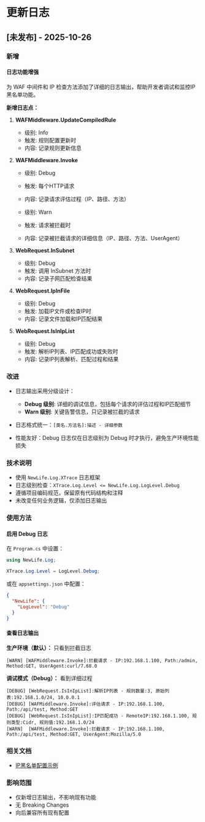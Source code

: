 # 更新日志

## [未发布] - 2025-10-26

### 新增

#### 日志功能增强

为 WAF 中间件和 IP 检查方法添加了详细的日志输出，帮助开发者调试和监控IP黑名单功能。

**新增日志点：**

1. **WAFMiddleware.UpdateCompiledRule**
   - 级别: Info
   - 触发: 规则配置更新时
   - 内容: 记录规则更新信息

2. **WAFMiddleware.Invoke**
   - 级别: Debug
   - 触发: 每个HTTP请求
   - 内容: 记录请求评估过程（IP、路径、方法）
   
   - 级别: Warn
   - 触发: 请求被拦截时
   - 内容: 记录被拦截请求的详细信息（IP、路径、方法、UserAgent）

3. **WebRequest.InSubnet**
   - 级别: Debug
   - 触发: 调用 InSubnet 方法时
   - 内容: 记录子网匹配检查结果

4. **WebRequest.IpInFile**
   - 级别: Debug
   - 触发: 加载IP文件或检查IP时
   - 内容: 记录文件加载和IP匹配结果

5. **WebRequest.IsInIpList**
   - 级别: Debug
   - 触发: 解析IP列表、IP匹配成功或失败时
   - 内容: 记录IP列表解析、匹配过程和结果

### 改进

- 日志输出采用分级设计：
  - **Debug 级别**: 详细的调试信息，包括每个请求的评估过程和IP匹配细节
  - **Warn 级别**: 关键告警信息，只记录被拦截的请求

- 日志格式统一：`[类名.方法名]:描述 - 详细参数`

- 性能友好：Debug 日志仅在日志级别为 Debug 时才执行，避免生产环境性能损失

### 技术说明

- 使用 `NewLife.Log.XTrace` 日志框架
- 日志级别检查：`XTrace.Log.Level <= NewLife.Log.LogLevel.Debug`
- 遵循项目编码规范，保留原有代码结构和注释
- 未改变任何业务逻辑，仅添加日志输出

### 使用方法

#### 启用 Debug 日志

在 `Program.cs` 中设置：

```csharp
using NewLife.Log;

XTrace.Log.Level = LogLevel.Debug;
```

或在 `appsettings.json` 中配置：

```json
{
  "NewLife": {
    "LogLevel": "Debug"
  }
}
```

#### 查看日志输出

**生产环境（默认）：** 只看到拦截日志

```log
[WARN] [WAFMiddleware.Invoke]:拦截请求 - IP:192.168.1.100, Path:/admin, Method:GET, UserAgent:curl/7.68.0
```

**调试模式（Debug）：** 看到详细过程

```log
[DEBUG] [WebRequest.IsInIpList]:解析IP列表 - 规则数量:3, 原始列表:192.168.1.0/24, 10.0.0.1
[DEBUG] [WAFMiddleware.Invoke]:评估请求 - IP:192.168.1.100, Path:/api/test, Method:GET
[DEBUG] [WebRequest.IsInIpList]:IP匹配成功 - RemoteIP:192.168.1.100, 规则类型:Cidr, 规则值:192.168.1.0/24
[WARN]  [WAFMiddleware.Invoke]:拦截请求 - IP:192.168.1.100, Path:/api/test, Method:GET, UserAgent:Mozilla/5.0
```

### 相关文档

- [IP黑名单配置示例](./Doc/IP黑名单配置示例.md)

### 影响范围

- 仅新增日志输出，不影响现有功能
- 无 Breaking Changes
- 向后兼容所有现有配置
